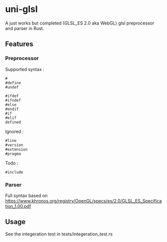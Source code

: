# uni-glsl

A just works but completed (GLSL_ES 2.0 aka WebGL) glsl preprocessor and parser in Rust.

## Features

### Preprocessor
Supported syntax : 
```
#
#define
#undef

#ifdef
#ifndef
#else
#endif
#if
#elif
defined
```
Ignored :
```
#line
#version
#extension
#pragma
```
Todo :
```
#include
```

### Parser
Full syntax based on https://www.khronos.org/registry/OpenGL/specs/es/2.0/GLSL_ES_Specification_1.00.pdf

## Usage
See the integeration test in tests/integeration_test.rs

